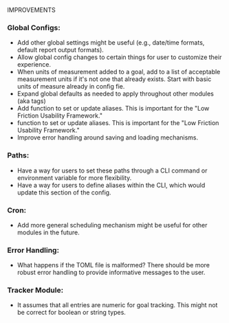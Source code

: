 IMPROVEMENTS

### Global Configs:

- Add other global settings might be useful (e.g., date/time formats, default report output formats).
- Allow global config changes to certain things for user to customize their experience.
- When units of measurement added to a goal, add to a list of acceptable measurement units if it's not one that already exists. Start with basic units of measure already in config fie.
- Expand global defaults as needed to apply throughout other modules (aka tags)
- Add function to set or update aliases. This is important for the "Low Friction Usability Framework."
- function to set or update aliases. This is important for the "Low Friction Usability Framework."
- Improve error handling around saving and loading mechanisms.

### Paths:

- Have a way for users to set these paths through a CLI command or environment variable for more flexibility.
- Have a way for users to define aliases within the CLI, which would update this section of the config.

### Cron:

- Add more general scheduling mechanism might be useful for other modules in the future.

### Error Handling:

- What happens if the TOML file is malformed? There should be more robust error handling to provide informative messages to the user.

### Tracker Module:

- It assumes that all entries are numeric for goal tracking. This might not be correct for boolean or string types.
